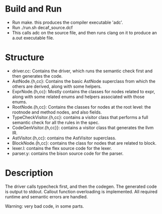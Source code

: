 # Build and Run
* Run make. this produces the compiler executable 'adc'.
* Run ./run.sh decaf_source.dcf
* This calls adc on the source file, and then runs clang on it to produce an a.out executable file.

# Structure 

* driver.cc: Contains the driver, which runs the semantic check first and then generates the code.
* AstNode.{h,cc}: Contains the basic AstNode superclass from which the others are derived, along with some helpers.
* ExprNode.{h,cc}: Mostly contains the classes for nodes related to expr, along with some related enums and helpers associated with those enums.
* RootNode.{h,cc}: Contains the classes for nodes at the root level: the rootnode and method nodes, and also fields.
* TypeCheckVisitor.{h,cc}: contains a visitor class that performs a full semantic check for all the rules in the spec.
* CodeGenVisitor.{h,cc}}: contains a visitor class that generates the llvm IR.
* AstVisitor.{h,cc}: contains the AstVisitor superclass.
* BlockNode.{h,cc}: contains the class for nodes that are related to block.
* lexer.l: contains the flex source code for the lexer.
* parser.y: contains the bison source code for the parser.

# Description 
The driver calls typecheck first, and then the codegen. The generated code is output to stdout. Callout function overloading is implemented. All required runtime and semantic errors are handled.

Warning: very bad code, in some parts.
